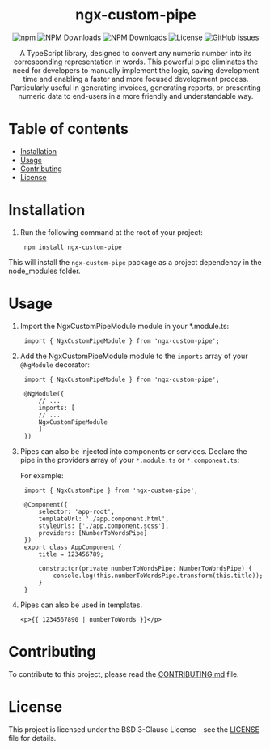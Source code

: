 <div align="center">

<h1>ngx-custom-pipe</h1>

![npm](https://img.shields.io/npm/v/ngx-custom-pipe)
![NPM Downloads](https://img.shields.io/npm/dw/ngx-custom-pipe)
![NPM Downloads](https://img.shields.io/npm/dt/ngx-custom-pipe)
![License](https://img.shields.io/npm/l/ngx-custom-pipe)
![GitHub issues](https://img.shields.io/github/issues/hamdaanaliquatil/ngx-custom-pipe)

A TypeScript library, designed to convert any numeric number into its corresponding representation in words. This powerful pipe eliminates the need for developers to manually implement the logic, saving development time and enabling a faster and more focused development process. Particularly useful in generating invoices, generating reports, or presenting numeric data to end-users in a more friendly and understandable way.

</div>


# Table of contents

- [Installation](#installation)
- [Usage](#usage)
- [Contributing](#contributing)
- [License](#license)

# Installation

1. Run the following command at the root of your project:

        npm install ngx-custom-pipe

This will install the `ngx-custom-pipe` package as a project dependency in the node_modules folder.

# Usage

1. Import the NgxCustomPipeModule module in your *.module.ts:

        import { NgxCustomPipeModule } from 'ngx-custom-pipe';

2. Add the NgxCustomPipeModule module to the `imports` array of your `@NgModule` decorator:

        
        import { NgxCustomPipeModule } from 'ngx-custom-pipe';

        @NgModule({
            // ...
            imports: [
            // ...
            NgxCustomPipeModule
            ]
        })
        

3. Pipes can also be injected into components or services. Declare the pipe in the providers array of your `*.module.ts` or `*.component.ts`:

    For example:

        import { NgxCustomPipe } from 'ngx-custom-pipe';

        @Component({
            selector: 'app-root',
            templateUrl: './app.component.html',
            styleUrls: ['./app.component.scss'],
            providers: [NumberToWordsPipe]
        })
        export class AppComponent {
            title = 123456789;
            
            constructor(private numberToWordsPipe: NumberToWordsPipe) {
                console.log(this.numberToWordsPipe.transform(this.title));
            }
        }
        

4. Pipes can also be used in templates.

    ```
    <p>{{ 1234567890 | numberToWords }}</p>
    ```

# Contributing

To contribute to this project, please read the [CONTRIBUTING.md](CONTRIBUTING.md) file.

# License

This project is licensed under the BSD 3-Clause License - see the [LICENSE](LICENSE) file for details.